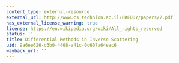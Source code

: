 ```yaml
---
content_type: external-resource
external_url: http://www.cs.technion.ac.il/FREDDY/papers/7.pdf
has_external_license_warning: true
license: https://en.wikipedia.org/wiki/All_rights_reserved
status: ''
title: Differential Methods in Inverse Scattering
uid: 9a6ee626-c3b0-4408-a41c-0c607a64eac6
wayback_url: ''
---
```

